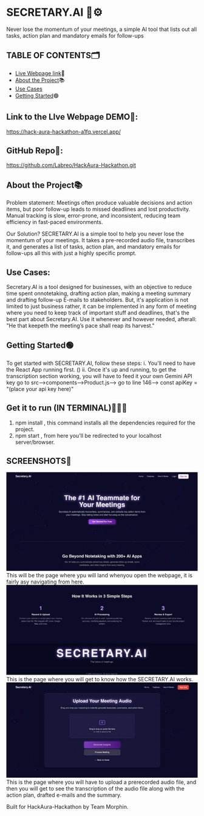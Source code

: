 # SECRETARY.AI 🤖⚙️
Never lose the momentum of your meetings, a simple AI tool that lists out all tasks, action plan and mandatory emails for follow-ups

## TABLE OF CONTENTS🗂️
- [Live Webpage link](#Link)🔗
- [About the Project](#about-the-project)📚
- [Use Cases](#use-cases)
- [Getting Started](#getting-started)🟢

## Link to the LIve Webpage DEMO🔗:
https://hack-aura-hackathon-a1fq.vercel.app/

## GitHub Repo🔗:
https://github.com/Labreo/HackAura-Hackathon.git



## About the Project📚
Problem statement:
Meetings often produce valuable decisions and action items, but poor follow-up leads to missed deadlines and lost productivity. Manual tracking is slow, error-prone, and inconsistent, reducing team efficiency in fast-paced environments.

Our Solution?
SECRETARY.AI is a simple tool to help you never lose the momentum of your meetings. It takes a pre-recorded 
audio file, transcribes it, and generates a list of tasks, action plan, and mandatory emails for follow-ups 
all this with just a highly specific prompt.

## Use Cases:
Secretary.AI is a tool designed for businesses, with an objective to reduce time spent onnotetaking, drafting action plan, making a meeting summary and drafting follow-up E-mails to stakeholders. 
But, it's application is not limited to just business rather, it can be implemented in any form of meeting where you need to keep track of important stuff and deadlines, that's the best part about Secretary.AI.
Use it whenever and however needed, afterall:
                                    "He that keepeth the meeting’s pace shall reap its harvest."

## Getting Started🟢
To get started with SECRETARY.AI, follow these steps:
i. You'll need to have the React App running first. ()
ii. Once it's up and running, to get the transcription section working, you will have to feed it your own Gemini API key
    go to src-->components-->Product.js--> go to line 146--> const apiKey = "(place your api key here)"

## Get it to run (IN TERMINAL)🏃‍♂️💨
1. npm install , this command installs all the dependencies required for the project.
2. npm start , from here you'll be redirected to your localhost server/browser.


## SCREENSHOTS📸

![Landing_Page](Landing_page.jpeg)
This will be the page where ypu will land whenyou open the webpage, it is fairly asy navigating from here.
![How_it_Works_Page](How_it_works_page.jpeg)
This is the page where you will get to know how the SECRETARY.AI works. 
![Product_page](Product.jpeg)
This is the page where you will have to upload a prerecorded audio file, and then you will get to see the transcription of the audio file along with the action plan, drafted e-mails and the summary.


Built for HackAura-Hackathon by Team Morphin. 



